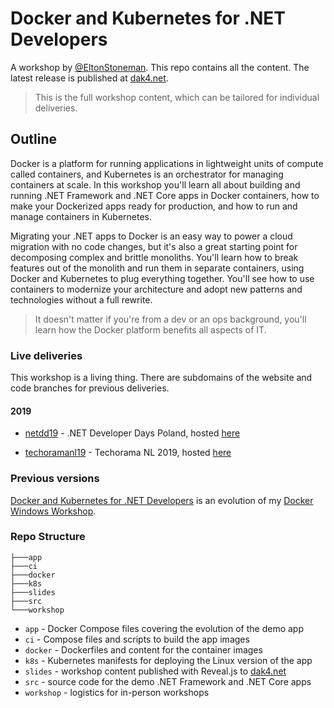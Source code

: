 # Docker and Kubernetes for .NET Developers

A workshop by [@EltonStoneman](https://twitter.com/EltonStoneman). This repo contains all the content. The latest release is published at [dak4.net](https://dak4.net).

> This is the full workshop content, which can be tailored for individual deliveries.

## Outline

Docker is a platform for running applications in lightweight units of compute called containers, and Kubernetes is an orchestrator for managing containers at scale. In this workshop you'll learn all about building and running .NET Framework and .NET Core apps in Docker containers, how to make your Dockerized apps ready for production, and how to run and manage containers in Kubernetes.

Migrating your .NET apps to Docker is an easy way to power a cloud migration with no code changes, but it's also a great starting point for decomposing complex and brittle monoliths. You'll learn how to break features out of the monolith and run them in separate containers, using Docker and Kubernetes to plug everything together. You'll see how to use containers to modernize your architecture and adopt new patterns and technologies without a full rewrite.

> It doesn't matter if you're from a dev or an ops background, you'll learn how the Docker platform benefits all aspects of IT.

### Live deliveries

This workshop is a living thing. There are subdomains of the website and code branches for previous deliveries.

#### 2019

- [netdd19](https://github.com/sixeyed/dak4.net/tree/netdd19) - .NET Developer Days Poland, hosted [here](https://netdd19.dak4.net)

- [techoramanl19](hhttps://github.com/sixeyed/dak4.net/tree/techoramanl19) - Techorama NL 2019, hosted [here](https://techoramanl19.dak4.net)

### Previous versions

[Docker and Kubernetes for .NET Developers](https://dak4.net) is an evolution of my [Docker Windows Workshop](https://github.com/sixeyed/docker-windows-workshop).

### Repo Structure

```
├───app
├───ci
├───docker
├───k8s
├───slides
├───src
└───workshop
```

- `app` - Docker Compose files covering the evolution of the demo app
- `ci` - Compose files and scripts to build the app images
- `docker` - Dockerfiles and content for the container images
- `k8s` - Kubernetes manifests for deploying the Linux version of the app
- `slides` - workshop content published with Reveal.js to [dak4.net](https://dak4.net)
- `src` - source code for the demo .NET Framework and .NET Core apps
- `workshop` - logistics for in-person workshops
